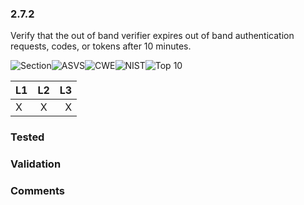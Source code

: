 ### 2.7.2 
Verify that the out of band verifier expires out of band authentication requests, codes, or tokens after 10 minutes.

![Section](https://img.shields.io/badge/V2-green.svg)![ASVS](https://img.shields.io/badge/ASVS-2.7.2-blue.svg)![CWE](https://img.shields.io/badge/CWE-287-red.svg)![NIST](https://img.shields.io/badge/NIST-5.1.3.2-important.svg)![Top 10](https://img.shields.io/badge/OWASP%20Top%20Ten%202007-A7-lightgray.svg)

| L1| L2| L3|
| --|:--:|-:|
| X | X | X |

### Tested

### Validation

### Comments

        